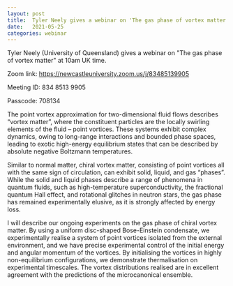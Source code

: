 ```yaml
---
layout: post
title:  Tyler Neely gives a webinar on 'The gas phase of vortex matter' at 10am UK time.
date:   2021-05-25
categories: webinar
---
```

Tyler Neely (University of Queensland) gives a webinar on "The gas phase of vortex matter" at 10am UK time.

Zoom link: https://newcastleuniversity.zoom.us/j/83485139905

Meeting ID: 834 8513 9905

Passcode: 708134

The point vortex approximation for two-dimensional fluid flows describes “vortex matter”, where the constituent particles are the locally swirling elements of the fluid – point vortices. These systems exhibit complex dynamics, owing to long-range interactions and bounded phase spaces, leading to exotic high-energy equilibrium states that can be described by absolute negative Boltzmann temperatures. 

Similar to normal matter, chiral vortex matter, consisting of point vortices all with the same sign of circulation, can exhibit solid, liquid, and gas “phases”. While the solid and liquid phases describe a range of phenomena in quantum fluids, such as high-temperature superconductivity, the fractional quantum Hall effect, and rotational glitches in neutron stars, the gas phase has remained experimentally elusive, as it is strongly affected by energy loss.

I will describe our ongoing experiments on the gas phase of chiral vortex matter. By using a uniform disc-shaped Bose-Einstein condensate, we experimentally realise a system of point vortices isolated from the external environment, and we have precise experimental control of the initial energy and angular momentum of the vortices. By initialising the vortices in highly non-equilibrium configurations, we demonstrate thermalisation on experimental timescales. The vortex distributions realised are in excellent agreement with the predictions of the microcanonical ensemble.
